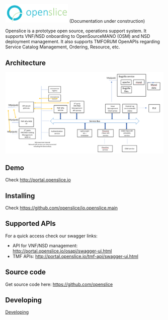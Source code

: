<img src="images/openslice_logo.png" alt="drawing" width="200"/>
(Documentation under construction)

Openslice is a prototype open source, operations support system. It supports VNF/NSD onboarding to OpenSourceMANO (OSM) and NSD deployment management. It also supports TMFORUM OpenAPIs regarding Service Catalog Management, Ordering, Resource, etc.


## Architecture
<img src="images/architecture_ 2019-10-24.png" alt="drawing" width="1024"/>

## Demo

Check http://portal.openslice.io

## Installing

Check https://github.com/openslice/io.openslice.main


## Supported APIs

For a quick access check our swagger links:
- API for VNF/NSD management: http://portal.openslice.io/osapi/swagger-ui.html
- TMF APIs: http://portal.openslice.io/tmf-api/swagger-ui.html

## Source code

Get source code here: https://github.com/openslice

## Developing

[Developing](./developing.md)